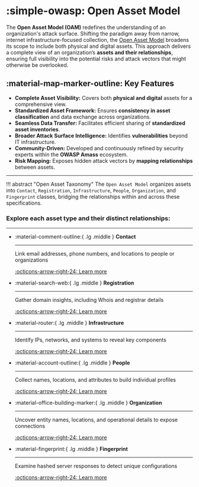 # :simple-owasp: Open Asset Model

The **Open Asset Model (OAM)** redefines the understanding of an organization's attack surface. Shifting the paradigm away from narrow, internet infrastructure-focused collection, the [Open Asset Model](https://github.com/owasp-amass/open-asset-model) broadens its scope to include both physical and digital assets. This approach delivers a complete view of an organization’s **assets and their relationships**, ensuring full visibility into the potential risks and attack vectors that might otherwise be overlooked.

## :material-map-marker-outline: Key Features

- **Complete Asset Visibility:** Covers both **physical and digital** assets for a comprehensive view.
- **Standardized Asset Framework:** Ensures **consistency in asset classification** and data exchange across organizations.
- **Seamless Data Transfer:** Facilitates efficient sharing of **standardized asset inventories**.
- **Broader Attack Surface Intelligence:** Identifies **vulnerabilities** beyond IT infrastructure.
- **Community-Driven:** Developed and continuously refined by security experts within the **OWASP Amass** ecosystem.
- **Risk Mapping:** Exposes hidden attack vectors by **mapping relationships** between assets.

---


!!! abstract "Open Asset Taxonomy"
    The `Open Asset Model` organizes assets into `Contact`, `Registration`, `Infrastructure`, `People`, `Organization`, and `Fingerprint` classes, bridging the relationships within and across these specifications.
    
### Explore each asset type and their distinct relationships:

---


<div class="grid cards" markdown>


-   :material-comment-outline:{ .lg .middle } __Contact__

    ---

    Link email addresses, phone numbers, and locations to people or organizations

    [:octicons-arrow-right-24: Learn more](#)

-   :material-search-web:{ .lg .middle } __Registration__

    ---

    
    Gather domain insights, including Whois and registrar details

    [:octicons-arrow-right-24: Learn more](#)

-   :material-router:{ .lg .middle } __Infrastructure__

    ---

    Identify IPs, networks, and systems to reveal key components

    [:octicons-arrow-right-24: Learn more](#)

-   :material-account-outline:{ .lg .middle } __People__

    ---

     Collect names, locations, and attributes to build individual profiles 

    [:octicons-arrow-right-24: Learn more](#)

- :material-office-building-marker:{ .lg .middle } __Organization__

    ---

    Uncover entity names, locations, and operational details to expose connections

    [:octicons-arrow-right-24: Learn more](#)

-   :material-fingerprint:{ .lg .middle } __Fingerprint__

    ---

    Examine hashed server responses to detect unique configurations

    [:octicons-arrow-right-24: Learn more](#)

</div>






   

    


    
